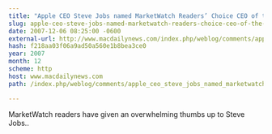 ```yaml
---
title: "Apple CEO Steve Jobs named MarketWatch Readers’ Choice CEO of the Year 2007"
slug: apple-ceo-steve-jobs-named-marketwatch-readers-choice-ceo-of-the-year
date: 2007-12-06 08:25:00 -0600
external-url: http://www.macdailynews.com/index.php/weblog/comments/apple_ceo_steve_jobs_named_marketwatch_readers_choice_ceo_of_the_year_2007/
hash: f218aa03f06a9ad50a560e1b8bea3ce0
year: 2007
month: 12
scheme: http
host: www.macdailynews.com
path: /index.php/weblog/comments/apple_ceo_steve_jobs_named_marketwatch_readers_choice_ceo_of_the_year_2007/

---
```


MarketWatch readers have given an overwhelming thumbs up to Steve Jobs..

